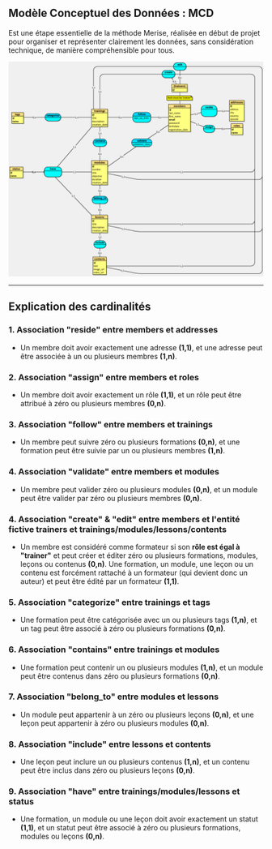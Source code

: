 ## Modèle Conceptuel des Données : MCD
Est une étape essentielle de la méthode Merise, réalisée en début de projet pour organiser et représenter clairement les données, sans considération technique, de manière compréhensible pour tous.

![mcd](assets/mcd.jpg)

---

## Explication des cardinalités

### 1. Association "reside" entre **members** et **addresses**
- Un membre doit avoir exactement une adresse **(1,1)**, et une adresse peut être associée à un ou plusieurs membres **(1,n)**.

### 2. Association "assign" entre **members** et **roles**
- Un membre doit avoir exactement un rôle **(1,1)**, et un rôle peut être attribué à zéro ou plusieurs membres **(0,n)**.

### 3. Association "follow" entre **members** et **trainings**
- Un membre peut suivre zéro ou plusieurs formations **(0,n)**, et une formation peut être suivie par un ou plusieurs membres **(1,n)**.

### 4. Association "validate" entre **members** et **modules**
- Un membre peut valider zéro ou plusieurs modules **(0,n)**, et un module peut être valider par zéro ou plusieurs membres **(0,n)**.

### 4. Association "create" & "edit" entre **members et l'entité fictive trainers** et **trainings/modules/lessons/contents**
- Un membre est considéré comme formateur si son **rôle est égal à "trainer"** et peut créer et éditer zéro ou plusieurs formations, modules, leçons ou contenus **(0,n)**. Une formation, un module, une leçon ou un contenu est forcément rattaché à un formateur (qui devient donc un auteur) et peut être édité par un formateur **(1,1)**.

### 5. Association "categorize" entre **trainings** et **tags**
- Une formation peut être catégorisée avec un ou plusieurs tags **(1,n)**, et un tag peut être associé à zéro ou plusieurs formations **(0,n)**.

### 6. Association "contains" entre **trainings** et **modules**
-  Une formation peut contenir un ou plusieurs modules **(1,n)**, et un module peut être contenus dans zéro ou plusieurs formations **(0,n)**.

### 7. Association "belong_to" entre **modules** et **lessons**
- Un module peut appartenir à un zéro ou plusieurs leçons **(0,n)**, et une leçon peut appartenir à zéro ou plusieurs modules **(0,n)**.

### 8. Association "include" entre **lessons** et **contents**
- Une leçon peut inclure un ou plusieurs contenus **(1,n)**, et un contenu peut être inclus dans zéro ou plusieurs leçons **(0,n)**.

### 9. Association "have" entre **trainings/modules/lessons** et **status**
- Une formation, un module ou une leçon doit avoir exactement un statut **(1,1)**, et un statut peut être associé à zéro ou plusieurs formations, modules ou leçons **(0,n)**.